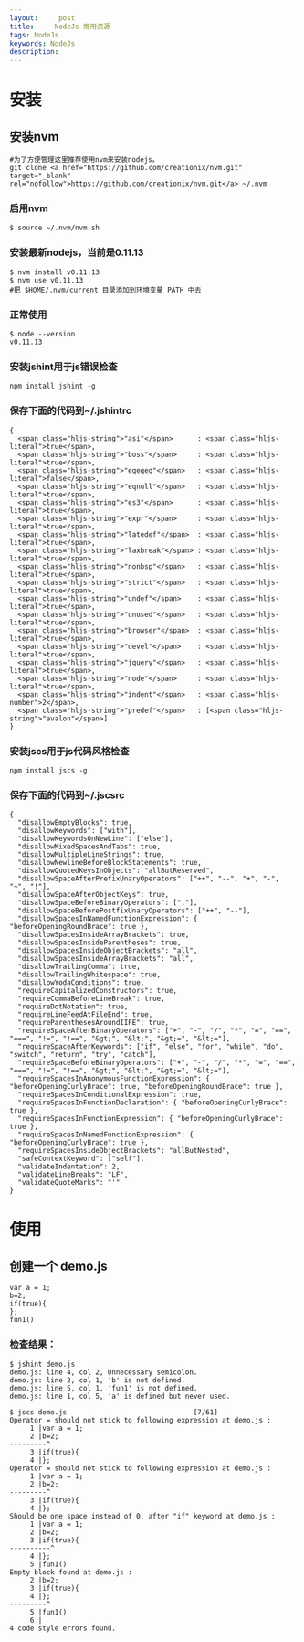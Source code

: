 ```yaml
---
layout:     post
title:     NodeJs 常用资源
tags: NodeJs
keywords: NodeJs
description: 
---
```


# 安装

## 安装nvm

    #为了方便管理这里推荐使用nvm来安装nodejs。
    git clone <a href="https://github.com/creationix/nvm.git" target="_blank" rel="nofollow">https://github.com/creationix/nvm.git</a> ~/.nvm

### 启用nvm

    $ source ~/.nvm/nvm.sh

### 安装最新nodejs，当前是0.11.13

    $ nvm install v0.11.13
    $ nvm use v0.11.13
    #把 $HOME/.nvm/current 目录添加到环境变量 PATH 中去

### 正常使用

    $ node --version
    v0.11.13

### 安装jshint用于js错误检查

    npm install jshint -g

### 保存下面的代码到~/.jshintrc

    {
      <span class="hljs-string">"asi"</span>      : <span class="hljs-literal">true</span>,
      <span class="hljs-string">"boss"</span>     : <span class="hljs-literal">true</span>,
      <span class="hljs-string">"eqeqeq"</span>   : <span class="hljs-literal">false</span>,
      <span class="hljs-string">"eqnull"</span>   : <span class="hljs-literal">true</span>,
      <span class="hljs-string">"es3"</span>      : <span class="hljs-literal">true</span>,
      <span class="hljs-string">"expr"</span>     : <span class="hljs-literal">true</span>,
      <span class="hljs-string">"latedef"</span>  : <span class="hljs-literal">true</span>,
      <span class="hljs-string">"laxbreak"</span> : <span class="hljs-literal">true</span>,
      <span class="hljs-string">"nonbsp"</span>   : <span class="hljs-literal">true</span>,
      <span class="hljs-string">"strict"</span>   : <span class="hljs-literal">true</span>,
      <span class="hljs-string">"undef"</span>    : <span class="hljs-literal">true</span>,
      <span class="hljs-string">"unused"</span>   : <span class="hljs-literal">true</span>,
      <span class="hljs-string">"browser"</span>  : <span class="hljs-literal">true</span>,
      <span class="hljs-string">"devel"</span>    : <span class="hljs-literal">true</span>,
      <span class="hljs-string">"jquery"</span>   : <span class="hljs-literal">true</span>,
      <span class="hljs-string">"node"</span>     : <span class="hljs-literal">true</span>,
      <span class="hljs-string">"indent"</span>   : <span class="hljs-number">2</span>,
      <span class="hljs-string">"predef"</span>   : [<span class="hljs-string">"avalon"</span>]
    }

### 安装jscs用于js代码风格检查

    npm install jscs -g

### 保存下面的代码到~/.jscsrc

    {
      "disallowEmptyBlocks": true,
      "disallowKeywords": ["with"],
      "disallowKeywordsOnNewLine": ["else"],
      "disallowMixedSpacesAndTabs": true,
      "disallowMultipleLineStrings": true,
      "disallowNewlineBeforeBlockStatements": true,
      "disallowQuotedKeysInObjects": "allButReserved",
      "disallowSpaceAfterPrefixUnaryOperators": ["++", "--", "+", "-", "~", "!"],
      "disallowSpaceAfterObjectKeys": true,
      "disallowSpaceBeforeBinaryOperators": [","],
      "disallowSpaceBeforePostfixUnaryOperators": ["++", "--"],
      "disallowSpacesInNamedFunctionExpression": { "beforeOpeningRoundBrace": true },
      "disallowSpacesInsideArrayBrackets": true,
      "disallowSpacesInsideParentheses": true,
      "disallowSpacesInsideObjectBrackets": "all",
      "disallowSpacesInsideArrayBrackets": "all",
      "disallowTrailingComma": true,
      "disallowTrailingWhitespace": true,
      "disallowYodaConditions": true,
      "requireCapitalizedConstructors": true,
      "requireCommaBeforeLineBreak": true,
      "requireDotNotation": true,
      "requireLineFeedAtFileEnd": true,
      "requireParenthesesAroundIIFE": true,
      "requireSpaceAfterBinaryOperators": ["+", "-", "/", "*", "=", "==", "===", "!=", "!==", "&gt;", "&lt;", "&gt;=", "&lt;="],
      "requireSpaceAfterKeywords": ["if", "else", "for", "while", "do", "switch", "return", "try", "catch"],
      "requireSpaceBeforeBinaryOperators": ["+", "-", "/", "*", "=", "==", "===", "!=", "!==", "&gt;", "&lt;", "&gt;=", "&lt;="],
      "requireSpacesInAnonymousFunctionExpression": { "beforeOpeningCurlyBrace": true, "beforeOpeningRoundBrace": true },
      "requireSpacesInConditionalExpression": true,
      "requireSpacesInFunctionDeclaration": { "beforeOpeningCurlyBrace": true },
      "requireSpacesInFunctionExpression": { "beforeOpeningCurlyBrace": true },
      "requireSpacesInNamedFunctionExpression": { "beforeOpeningCurlyBrace": true },
      "requireSpacesInsideObjectBrackets": "allButNested",
      "safeContextKeyword": ["self"],
      "validateIndentation": 2,
      "validateLineBreaks": "LF",
      "validateQuoteMarks": "'"
    }

#  使用
## 创建一个 demo.js

    var a = 1;
    b=2;
    if(true){
    };
    fun1()

### 检查结果：

    $ jshint demo.js
    demo.js: line 4, col 2, Unnecessary semicolon.
    demo.js: line 2, col 1, 'b' is not defined.
    demo.js: line 5, col 1, 'fun1' is not defined.
    demo.js: line 1, col 5, 'a' is defined but never used.
     
    $ jscs demo.js                               [7/61]
    Operator = should not stick to following expression at demo.js :
         1 |var a = 1;
         2 |b=2;
    ---------^
         3 |if(true){
         4 |};
    Operator = should not stick to following expression at demo.js :
         1 |var a = 1;
         2 |b=2;
    ---------^
         3 |if(true){
         4 |};
    Should be one space instead of 0, after "if" keyword at demo.js :
         1 |var a = 1;
         2 |b=2;
         3 |if(true){
    ----------^
         4 |};
         5 |fun1()
    Empty block found at demo.js :
         2 |b=2;
         3 |if(true){
         4 |};
    ---------^
         5 |fun1()
         6 |
    4 code style errors found. 